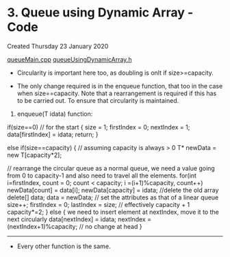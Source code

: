 # 3. Queue using Dynamic Array - Code
Created Thursday 23 January 2020

[queueMain.cpp](3._Queue_using_Dynamic_Array_-_Code/queueMain.cpp)
[queueUsingDynamicArray.h](3._Queue_using_Dynamic_Array_-_Code/queueUsingDynamicArray.h)


* Circularity is important here too, as doubling is onlt if size\>=capacity.



* The only change required is in the enqueue function, that too in the case when size\==capacity. Note that a rearrangement is required if this has to be carried out. To ensure that circularity is maintained.



1. enqueue(T idata) function:

if(size==0) // for the start
{
size = 1;
firstIndex = 0;
nextIndex = 1;
data[firstIndex] = idata;
return;
}
	
else if(size==capacity)
{
//	assuming capacity is always > 0
T* newData = new T[capacity*2];
		
// rearrange the circular queue as a normal queue, we need a value going from 0 to capacity-1 and also need to travel all the elements.
for(int i=firstIndex, count = 0; count < capacity; i =(i+1)%capacity, count++)
newData[count] = data[i];
newData[capacity] = idata;
//delete the old array
delete[] data;
data = newData;
// set the attributes as that of a linear queue
size++;
firstIndex = 0;
lastIndex = size;	// effectively capacity + 1
capacity*=2;
}
else
{
we need to insert element at nextIndex, move it to the next circularly
data[nextIndex] = idata;
nextIndex = (nextIndex+1)%capacity;	// no change at head
}

*****


* Every other function is the same.


